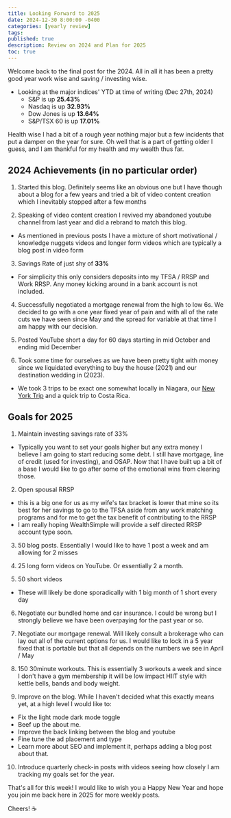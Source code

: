 ```yaml
---
title: Looking Forward to 2025
date: 2024-12-30 8:00:00 -0400
categories: [yearly review]
tags:
published: true
description: Review on 2024 and Plan for 2025
toc: true
---
```


Welcome back to the final post for the 2024. All in all it has been a pretty good year work wise and saving / investing wise.
- Looking at the major indices' YTD at time of writing (Dec 27th, 2024)
  - S&P is up **25.43%**
  - Nasdaq is up **32.93%**
  - Dow Jones is up **13.64%**
  - S&P/TSX 60 is up **17.01%**

Health wise I had a bit of a rough year nothing major but a few incidents that put a damper on the year for sure. Oh well that is a part of getting older I guess, and I am thankful for my health and my wealth thus far.

## 2024 Achievements (in no particular order)
1. Started this blog. Definitely seems like an obvious one but I have though about a blog for a few years and tried a bit of video content creation which I inevitably stopped after a few months
   
2. Speaking of video content creation I revived my abandoned youtube channel from last year and did a rebrand to match this blog.
  - As mentioned in previous posts I have a mixture of short motivational / knowledge nuggets videos and longer form videos which are typically a blog post in video form

3. Savings Rate of just shy of **33%**
  - For simplicity this only considers deposits into my TFSA / RRSP and Work RRSP. Any money kicking around in a bank account is not included.

4. Successfully negotiated a mortgage renewal from the high to low 6s. We decided to go with a one year fixed year of pain and with all of the rate cuts we have seen since May and the spread for variable at that time I am happy with our decision.

5. Posted YouTube short a day for 60 days starting in mid October and ending mid December

6. Took some time for ourselves as we have been pretty tight with money since we liquidated everything to buy the house (2021) and our destination wedding in (2023).
  - We took 3 trips to be exact one somewhat locally in Niagara, our [New York Trip](/posts/our-trip-to-nyc) and a quick trip to Costa Rica.


## Goals for 2025
1. Maintain investing savings rate of 33%
  - Typically you want to set your goals higher but any extra money I believe I am going to start reducing some debt. I still have mortgage, line of credit (used for investing), and OSAP. Now that I have built up a bit of a base I would like to go after some of the emotional wins from clearing those.

2. Open spousal RRSP
  - this is a big one for us as my wife's tax bracket is lower that mine so its best for her savings to go to the TFSA aside from any work matching programs and for me to get the tax benefit of contributing to the RRSP
  - I am really hoping WealthSimple will provide a self directed RRSP account type soon.

3. 50 blog posts. Essentially I would like to have 1 post a week and am allowing for 2 misses

4. 25 long form videos on YouTube. Or essentially 2 a month.

5. 50 short videos
  - These will likely be done sporadically with 1 big month of 1 short every day

6. Negotiate our bundled home and car insurance. I could be wrong but I strongly believe we have been overpaying for the past year or so.

7. Negotiate our mortgage renewal. Will likely consult a brokerage who can lay out all of the current options for us. I would like to lock in a 5 year fixed that is portable but that all depends on the numbers we see in April / May

8. 150 30minute workouts. This is essentially 3 workouts a week and since I don't have a gym membership it will be low impact HIIT style with kettle bells, bands and body weight.

9. Improve on the blog. While I haven't decided what this exactly means yet, at a high level I would like to:
  - Fix the light mode dark mode toggle
  - Beef up the about me.
  - Improve the back linking between the blog and youtube
  - Fine tune the ad placement and type
  - Learn more about SEO and implement it, perhaps adding a blog post about that.

10. Introduce quarterly check-in posts with videos seeing how closely I am tracking my goals set for the year. 

That's all for this week! I would like to wish you a Happy New Year and hope you join me back here in 2025 for more weekly posts.

Cheers! ☕